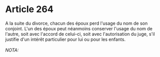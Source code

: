 # Article 264

A la suite du divorce, chacun des époux perd l'usage du nom de son conjoint.   L'un des époux peut néanmoins conserver l'usage du nom de l'autre, soit avec l'accord de celui-ci, soit avec l'autorisation du juge, s'il justifie d'un intérêt particulier pour lui ou pour les enfants.<br/><br/><i>NOTA:</i>